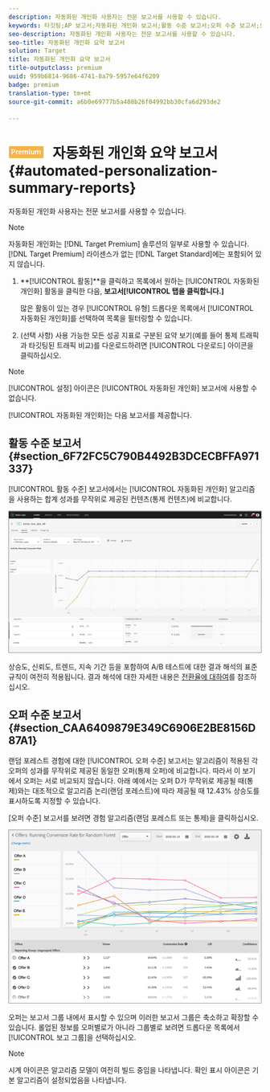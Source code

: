 ```yaml
---
description: 자동화된 개인화 사용자는 전문 보고서를 사용할 수 있습니다.
keywords: 타깃팅;AP 보고서;자동화된 개인화 보고서;활동 수준 보고서;오퍼 수준 보고서;오퍼 세부 사항 보고서
seo-description: 자동화된 개인화 사용자는 전문 보고서를 사용할 수 있습니다.
seo-title: 자동화된 개인화 요약 보고서
solution: Target
title: 자동화된 개인화 요약 보고서
title-outputclass: premium
uuid: 959b6814-9686-4741-8a79-5957e64f6209
badge: premium
translation-type: tm+mt
source-git-commit: a6b0e69777b5a408b26f04992bb30cfa6d293de2

---
```



# ![PREMIUM](/help/assets/premium.png) 자동화된 개인화 요약 보고서{#automated-personalization-summary-reports}

자동화된 개인화 사용자는 전문 보고서를 사용할 수 있습니다.

>[!NOTE]
>
>자동화된 개인화는 [!DNL Target Premium] 솔루션의 일부로 사용할 수 있습니다. [!DNL Target Premium] 라이센스가 없는 [!DNL Target Standard]에는 포함되어 있지 않습니다.

1. **[!UICONTROL 활동]**을 클릭하고 목록에서 원하는 [!UICONTROL 자동화된 개인화] 활동을 클릭한 다음, **보고서[!UICONTROL 탭을 클릭합니다.]**

   많은 활동이 있는 경우 [!UICONTROL 유형] 드롭다운 목록에서 [!UICONTROL 자동화된 개인화]를 선택하여 목록을 필터링할 수 있습니다.

1. (선택 사항) 사용 가능한 모든 성공 지표로 구분된 요약 보기(예를 들어 통제 트래픽과 타깃팅된 트래픽 비교)를 다운로드하려면 [!UICONTROL 다운로드] 아이콘을 클릭하십시오.

>[!NOTE]
>
>[!UICONTROL 설정] 아이콘은 [!UICONTROL 자동화된 개인화] 보고서에 사용할 수 없습니다.

[!UICONTROL 자동화된 개인화]는 다음 보고서를 제공합니다.

## 활동 수준 보고서 {#section_6F72FC5C790B4492B3DCECBFFA971337}

[!UICONTROL 활동 수준] 보고서에서는 [!UICONTROL 자동화된 개인화] 알고리즘을 사용하는 합계 성과를 무작위로 제공된 컨텐츠(통제 컨텐츠)에 비교합니다.

![](assets/box_plot_ap.jpg)

상승도, 신뢰도, 트렌드, 지속 기간 등을 포함하여 A/B 테스트에 대한 결과 해석의 표준 규칙이 여전히 적용됩니다. 결과 해석에 대한 자세한 내용은 [전환율에 대하여](../c-reports/conversion-rate.md#concept_2D9FEDE8F94A485DAC86D611BFBDC844)를 참조하십시오.

## 오퍼 수준 보고서 {#section_CAA6409879E349C6906E2BE8156D87A1}

랜덤 포레스트 경험에 대한 [!UICONTROL 오퍼 수준] 보고서는 알고리즘이 적용된 각 오퍼의 성과를 무작위로 제공된 동일한 오퍼(통제 오퍼)에 비교합니다. 따라서 이 보기에서 오퍼는 서로 비교되지 않습니다. 아래 예에서는 오퍼 D가 무작위로 제공될 때(통제)와는 대조적으로 알고리즘 논리(랜덤 포레스트)에 따라 제공될 때 12.43% 상승도를 표시하도록 지정할 수 있습니다.

[오퍼 수준] 보고서를 보려면 경험 알고리즘(랜덤 포레스트 또는 통제)을 클릭하십시오.

![](assets/ap_OfferLevelRpt.png)

오퍼는 보고서 그룹 내에서 표시할 수 있으며 이러한 보고서 그룹은 축소하고 확장할 수 있습니다. 롤업된 정보를 오퍼별로가 아니라 그룹별로 보려면 드롭다운 목록에서 [!UICONTROL 보고 그룹]을 선택하십시오.

>[!NOTE]
>
>시계 아이콘은 알고리즘 모델이 여전히 빌드 중임을 나타냅니다. 확인 표시 아이콘은 기본 알고리즘이 설정되었음을 나타냅니다.

